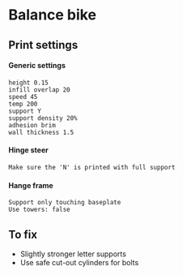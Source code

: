 # Balance bike

## Print settings

#### Generic settings
    height 0.15
    infill overlap 20
    speed 45
    temp 200
    support Y
    support density 20%
    adhesion brim
    wall thickness 1.5

#### Hinge steer
    Make sure the 'N' is printed with full support

#### Hange frame
    Support only touching baseplate
    Use towers: false

## To fix
- Slightly stronger letter supports
- Use safe cut-out cylinders for bolts

